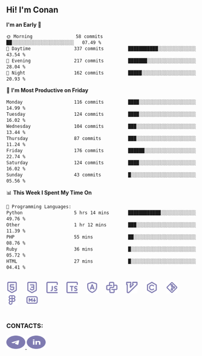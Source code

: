 ## Hi! I'm Conan

<!--START_SECTION:waka-->
**I'm an Early 🐤** 

```text
🌞 Morning                58 commits          ██░░░░░░░░░░░░░░░░░░░░░░░   07.49 % 
🌆 Daytime                337 commits         ███████████░░░░░░░░░░░░░░   43.54 % 
🌃 Evening                217 commits         ███████░░░░░░░░░░░░░░░░░░   28.04 % 
🌙 Night                  162 commits         █████░░░░░░░░░░░░░░░░░░░░   20.93 % 
```
📅 **I'm Most Productive on Friday** 

```text
Monday                   116 commits         ████░░░░░░░░░░░░░░░░░░░░░   14.99 % 
Tuesday                  124 commits         ████░░░░░░░░░░░░░░░░░░░░░   16.02 % 
Wednesday                104 commits         ███░░░░░░░░░░░░░░░░░░░░░░   13.44 % 
Thursday                 87 commits          ███░░░░░░░░░░░░░░░░░░░░░░   11.24 % 
Friday                   176 commits         ██████░░░░░░░░░░░░░░░░░░░   22.74 % 
Saturday                 124 commits         ████░░░░░░░░░░░░░░░░░░░░░   16.02 % 
Sunday                   43 commits          █░░░░░░░░░░░░░░░░░░░░░░░░   05.56 % 
```


📊 **This Week I Spent My Time On** 

```text
💬 Programming Languages: 
Python                   5 hrs 14 mins       ████████████░░░░░░░░░░░░░   49.76 % 
Other                    1 hr 12 mins        ███░░░░░░░░░░░░░░░░░░░░░░   11.39 % 
PHP                      55 mins             ██░░░░░░░░░░░░░░░░░░░░░░░   08.76 % 
Ruby                     36 mins             █░░░░░░░░░░░░░░░░░░░░░░░░   05.72 % 
HTML                     27 mins             █░░░░░░░░░░░░░░░░░░░░░░░░   04.41 % 
```


<!--END_SECTION:waka-->


<br>

<div align="left">
  <img src="icons/skills/html.svg" height="30" alt="html5"/>
  <img width="15"/>
  <img src="icons/skills/css.svg" height="30" alt="css"/>
    <img width="15"/>
  <img src="icons/skills/javascript.svg" height="30" alt="javascript"/>
  <img width="15"/>
  <img src="icons/skills/typescript.svg" height="30" alt="typescript"/>
  <img width="15"/>
  <img src="icons/skills/angular.svg" height="30" alt="angular"/>
  <img width="15"/>
  <img src="icons/skills/python.svg" height="30" alt="python"/>
  <img width="15"/>
  <img src="icons/skills/vim.svg" height="30" alt="vim"  />
  <img width="15"/>
  <img src="icons/skills/c.svg" height="30" alt="c"/>
  <img width="15"/>
  <img src="icons/skills/git.svg" height="30" alt="git"/>
  <img width="15"/>
  <img src="icons/skills/figma.svg" height="30" alt="figma"/>
  <img width="15"/>
  <img src="icons/skills/markdown.svg" height="30" alt="markdown"/>
</div>

<br>


### CONTACTS:

<div align="left">
  <a href="https://t.me/gkkconan">
    <img src="icons/contacts/telegram.svg" width="50" height="35" alt="telegram"/>
  </a>
  <a href="https://www.linkedin.com/in/gkkconan">
    <img src="icons/contacts/linkedin.svg" width="50" height="35" alt="linkedin"/>
  </a>
</div>
